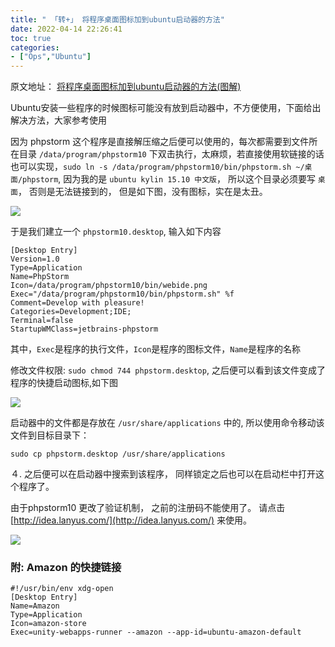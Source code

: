 ```yaml
---
title: " 「转+」 将程序桌面图标加到ubuntu启动器的方法"
date: 2022-04-14 22:26:41
toc: true
categories:
- ["Ops","Ubuntu"]
---
```


原文地址： [将程序桌面图标加到ubuntu启动器的方法(图解)](http://www.jb51.net/os/Ubuntu/123320.html)

Ubuntu安装一些程序的时候图标可能没有放到启动器中，不方便使用，下面给出解决方法，大家参考使用

因为 phpstorm 这个程序是直接解压缩之后便可以使用的，每次都需要到文件所在目录 `/data/program/phpstorm10` 下双击执行，太麻烦，若直接使用软链接的话也可以实现，`sudo ln -s /data/program/phpstorm10/bin/phpstorm.sh ~/桌面/phpstorm`, 因为我的是 `ubuntu kylin 15.10 中文版`， 所以这个目录必须要写 `桌面`， 否则是无法链接到的，  但是如下图，没有图标，实在是太丑。

![](https://file.wulicode.com/yuque/202208/04/14/4848IGWorQ9T.jpg?x-oss-process=image/resize,h_110)

于是我们建立一个 `phpstorm10.desktop`, 输入如下内容



```
[Desktop Entry]
Version=1.0
Type=Application
Name=PhpStorm
Icon=/data/program/phpstorm10/bin/webide.png
Exec="/data/program/phpstorm10/bin/phpstorm.sh" %f
Comment=Develop with pleasure!
Categories=Development;IDE;
Terminal=false
StartupWMClass=jetbrains-phpstorm
```
其中，`Exec`是程序的执行文件，`Icon`是程序的图标文件，`Name`是程序的名称

修改文件权限: `sudo chmod 744 phpstorm.desktop`, 之后便可以看到该文件变成了程序的快捷启动图标,如下图

![](https://file.wulicode.com/yuque/202208/04/14/4849RzlzpF1e.jpg?x-oss-process=image/resize,h_232)

启动器中的文件都是存放在 `/usr/share/applications` 中的, 所以使用命令移动该文件到目标目录下：
```
sudo cp phpstorm.desktop /usr/share/applications
```
４. 之后便可以在启动器中搜索到该程序， 同样锁定之后也可以在启动栏中打开这个程序了。

由于phpstorm10 更改了验证机制， 之前的注册码不能使用了。 请点击 [http://idea.lanyus.com/](http://idea.lanyus.com/) 来使用。

![](https://file.wulicode.com/yuque/202208/04/14/4849ybjzTzMv.jpg?x-oss-process=image/resize,h_412)

### 附: Amazon 的快捷链接
```
#!/usr/bin/env xdg-open
[Desktop Entry]
Name=Amazon
Type=Application
Icon=amazon-store
Exec=unity-webapps-runner --amazon --app-id=ubuntu-amazon-default
```

